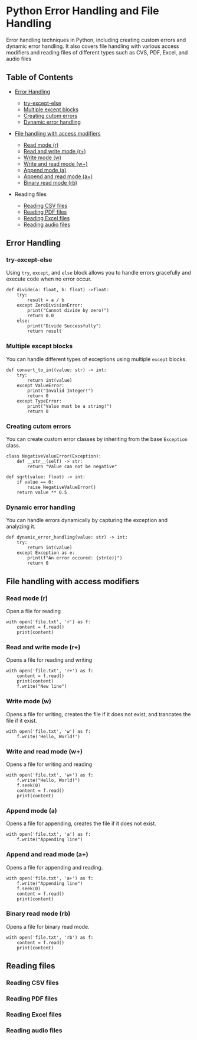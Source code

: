 # Python Error Handling and File Handling

Error handling techniques in Python, including creating custom errors and dynamic error handling. It also covers file handling with various access modifiers and reading files of different types such as CVS, PDF, Excel, and audio files

## Table of Contents

- [Error Handling](#error-handling)
    - [try-except-else](#try-except-else)
    - [Multiple except blocks](#multiple-except-blocks)
    - [Creating cutom errors](#creating-cutom-errors)
    - [Dynamic error handling](#dynamic-error-handling)

- [File handling with access modifiers](#file-handling-with-access-modifiers)
    - [Read mode (r)](#read-mode-r)
    - [Read and write mode (r+)](#read-and-write-mode-r)
    - [Write mode (w)](#write-mode-w)
    - [Write and read mode (w+)](#write-and-read-mode-w)
    - [Append mode (a)](#append-mode-a)
    - [Append and read mode (a+)](#append-and-read-mode-a)
    - [Binary read mode (rb)](#binary-read-mode-rb)

- Reading files
    - [Reading CSV files](#reading-csv-files)
    - [Reading PDF files](#reading-pdf-files)
    - [Reading Excel files](#reading-excel-files)
    - [Reading audio files](#reading-audio-files)

## Error Handling

### try-except-else

Using `try`, `except`, and `else` block allows you to handle errors gracefully and execute code when no error occur.

```
def divide(a: float, b: float) ->float:
    try:
        result = a / b
    except ZeroDivisionError:
        print("Cannot divide by zero!")
        return 0.0
    else:
        print("Divide Successfully")
        return result
```

### Multiple except blocks

You can handle different types of exceptions using multiple `except` blocks.

```
def convert_to_int(value: str) -> int:
    try:
        return int(value)
    except ValueError:
        print("Invalid Integer!")
        return 0
    except TypeError:
        print("Value must be a string!")
        return 0
```

### Creating cutom errors

You can create custom error classes by inheriting from the base `Exception` class.

```
class NegativeValueError(Exception):
    def __str__(self) -> str:
        return "Value can not be negative"

def sqrt(value: float) -> int:
    if value == 0:
        raise NegativeValueError()
    return value ** 0.5
```

### Dynamic error handling

You can handle errors dynamically by capturing the exception and analyzing it.

```
def dynamic_error_handling(value: str) -> int:
    try:
        return int(value)
    except Exception as e:
        print(f"An error occured: {str(e)}")
        return 0
```

## File handling with access modifiers

### Read mode (r)

Open a file for reading

```
with open('file.txt', 'r') as f:
    content = f.read()
    print(content)
```

### Read and write mode (r+)

Opens a file for reading and writing

```
with open('file.txt', 'r+') as f:
    content = f.read()
    print(content)
    f.write("New line")
```

### Write mode (w)

Opens a file for writing, creates the file if it does not exist, and trancates the file if it exist.

```
with open('file.txt', 'w') as f:
    f.write('Hello, World!')
```

### Write and read mode (w+)

Opens a file for writing and reading

```
with open('file.txt', 'w+') as f:
    f.write("Hello, World!")
    f.seek(0)
    content = f.read()
    print(content)
```

### Append mode (a)

Opens a file for appending, creates the file if it does not exist.

```
with open('file.txt', 'a') as f:
    f.write("Appending line")
```

### Append and read mode (a+)

Opens a file for appending and reading.

```
with open('file.txt', 'a+') as f:
    f.write("Appending line")
    f.seek(0)
    content = f.read()
    print(content)
```

### Binary read mode (rb)

Opens a file for binary read mode.

```
with open('file.txt', 'rb') as f:
    content = f.read()
    print(content)
```

## Reading files
### Reading CSV files
### Reading PDF files
### Reading Excel files
### Reading audio files
